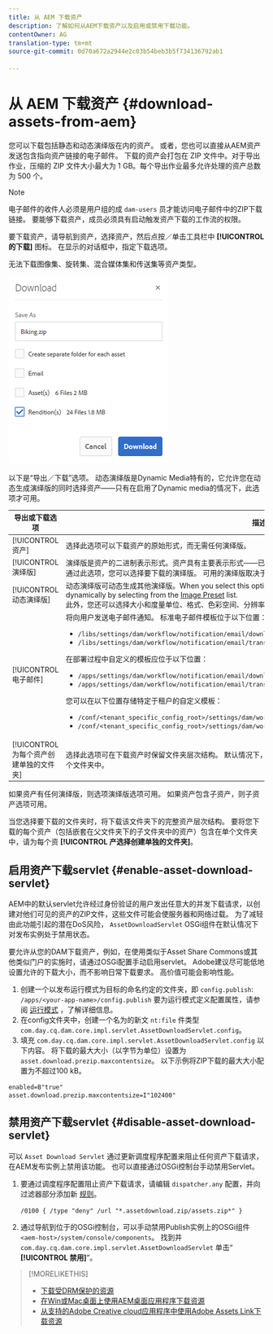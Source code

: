 ```yaml
---
title: 从 AEM 下载资产
description: 了解如何从AEM下载资产以及启用或禁用下载功能。
contentOwner: AG
translation-type: tm+mt
source-git-commit: 0d70a672a2944e2c03b54beb3b5f734136792ab1

---
```



# 从 AEM 下载资产 {#download-assets-from-aem}

您可以下载包括静态和动态演绎版在内的资产。 或者，您也可以直接从AEM资产发送包含指向资产链接的电子邮件。 下载的资产会打包在 ZIP 文件中。对于导出作业，压缩的 ZIP 文件大小最大为 1 GB。每个导出作业最多允许处理的资产总数为 500 个。

>[!NOTE]
>
>电子邮件的收件人必须是用户组的成 `dam-users` 员才能访问电子邮件中的ZIP下载链接。 要能够下载资产，成员必须具有启动触发资产下载的工作流的权限。

要下载资产，请导航到资产，选择资产，然后点按／单击工具栏中 **[!UICONTROL 的下载]** 图标。 在显示的对话框中，指定下载选项。

无法下载图像集、旋转集、混合媒体集和传送集等资产类型。

![从AEM资产下载资产时可用的选项](assets/asset_download_dialog.png)

以下是“导出／下载”选项。 动态演绎版是Dynamic Media特有的，它允许您在动态生成演绎版的同时选择资产——只有在启用了Dynamic media的情况下，此选项才可用。

| 导出或下载选项 | 描述 |
|---|---|
| [!UICONTROL 资产] | 选择此选项可以下载资产的原始形式，而无需任何演绎版。 |
| [!UICONTROL 演绎版] | 演绎版是资产的二进制表示形式。资产具有主要表示形式——已上传文件的表示形式。 他们可以有任意数量的表示形式。 <br> 通过此选项，您可以选择要下载的演绎版。 可用的演绎版取决于您选择的资产。 |
| [!UICONTROL 动态演绎版] | 动态演绎版可动态生成其他演绎版。When you select this option, you also select the renditions you want to create dynamically by selecting from the [Image Preset](image-presets.md) list. <br>此外，您还可以选择大小和度量单位、格式、色彩空间、分辨率以及任何图像修饰符（例如反转图像） |
| [!UICONTROL 电子邮件] | 将向用户发送电子邮件通知。 标准电子邮件模板位于以下位置：<ul><li>`/libs/settings/dam/workflow/notification/email/downloadasset`</li><li>`/libs/settings/dam/workflow/notification/email/transientworkflowcompleted`</li></ul> 在部署过程中自定义的模板应位于以下位置： <ul><li>`/apps/settings/dam/workflow/notification/email/downloadasset`</li><li>`/apps/settings/dam/workflow/notification/email/transientworkflowcompleted`</li></ul>您可以在以下位置存储特定于租户的自定义模板：<ul><li>`/conf/<tenant_specific_config_root>/settings/dam/workflow/notification/email/downloadasset`</li><li>`/conf/<tenant_specific_config_root>/settings/dam/workflow/notification/email/transientworkflowcompleted`</li></ul> |
| [!UICONTROL 为每个资产创建单独的文件夹] | 选择此选项可在下载资产时保留文件夹层次结构。 默认情况下，文件夹层次结构将被忽略，所有资产都下载在本地系统的一个文件夹中。 |

如果资产有任何演绎版，则选项演绎版选项可用。 如果资产包含子资产，则子资产选项可用。

当您选择要下载的文件夹时，将下载该文件夹下的完整资产层次结构。 要将您下载的每个资产（包括嵌套在父文件夹下的子文件夹中的资产）包含在单个文件夹中，请为每个资 **[!UICONTROL 产选择创建单独的文件夹]**。

## 启用资产下载servlet {#enable-asset-download-servlet}

AEM中的默认servlet允许经过身份验证的用户发出任意大的并发下载请求，以创建对他们可见的资产的ZIP文件，这些文件可能会使服务器和网络过载。 为了减轻由此功能引起的潜在DoS风险， `AssetDownloadServlet` OSGi组件在默认情况下对发布实例处于禁用状态。

要允许从您的DAM下载资产，例如，在使用类似于Asset Share Commons或其他类似门户的实施时，请通过OSGi配置手动启用servlet。 Adobe建议尽可能低地设置允许的下载大小，而不影响日常下载要求。 高价值可能会影响性能。

1. 创建一个以发布运行模式为目标的命名约定的文件夹，即 `config.publish`:
   `/apps/<your-app-name>/config.publish`
要为运行模式定义配置属性，请参阅 [运行模式](/help/sites-deploying/configure-runmodes.md#defining-configuration-properties-for-a-run-mode) ，了解详细信息。
1. 在config文件夹中，创建一个名为的新文 `nt:file` 件类型 `com.day.cq.dam.core.impl.servlet.AssetDownloadServlet.config`。
1. 填充 `com.day.cq.dam.core.impl.servlet.AssetDownloadServlet.config` 以下内容。 将下载的最大大小（以字节为单位）设置为 `asset.download.prezip.maxcontentsize`。 以下示例将ZIP下载的最大大小配置为不超过100 kB。

```
enabled=B"true"
asset.download.prezip.maxcontentsize=I"102400"
```

## 禁用资产下载servlet {#disable-asset-download-servlet}

可以 `Asset Download Servlet` 通过更新调度程序配置来阻止任何资产下载请求，在AEM发布实例上禁用该功能。 也可以直接通过OSGi控制台手动禁用Servlet。

1. 要通过调度程序配置阻止资产下载请求，请编辑 `dispatcher.any` 配置，并向过滤器部分添加新 [规则](https://docs.adobe.com/content/help/en/experience-manager-dispatcher/using/configuring/dispatcher-configuration.html#defining-a-filter)。

   ```/0100 { /type "deny" /url "*.assetdownload.zip/assets.zip*" }```

1. 通过导航到位于的OSGi控制台，可以手动禁用Publish实例上的OSGi组件 `<aem-host>/system/console/components`。 找到并 `com.day.cq.dam.core.impl.servlet.AssetDownloadServlet` 单击“ **[!UICONTROL 禁用]**”。

>[!MORELIKETHIS]
>
>* [下载受DRM保护的资源](drm.md)
>* [在Win或Mac桌面上使用AEM桌面应用程序下载资源](https://helpx.adobe.com/experience-manager/desktop-app/aem-desktop-app.html)
>* [从支持的Adobe Creative cloud应用程序中使用Adobe Assets Link下载资源](https://helpx.adobe.com/enterprise/using/manage-assets-using-adobe-asset-link.html)


